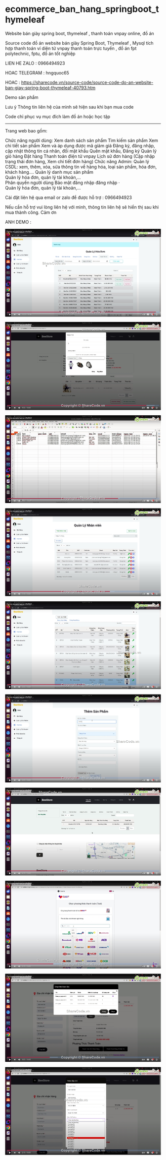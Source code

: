 # ecommerce_ban_hang_springboot_thymeleaf
Website bán giày spring boot, thymeleaf , thanh toán vnpay online, đồ án 

 Source code đồ án website bán giày Spring Boot, Thymeleaf , Mysql tích hợp thanh toán ví diện tử vnpay thanh toán trực tuyến  , đồ án fpt polytechnic, fptu, đồ án tốt nghiệp


LIEN HE ZALO : 0966494923

HOAC TELEGRAM : hngquoc65
 
HOAC : https://sharecode.vn/source-code/source-code-do-an-website-ban-giay-spring-boot-thymeleaf-40793.htm

Demo sản phẩm




Lưu ý
Thông tin liên hệ của mình sẽ hiện sau khi bạn mua code

Code chỉ phục vụ mục đích làm đồ án hoặc học tập

---------------------------------------------------------------------------------------------------------------------------------------------

Trang web bao gồm:

Chức năng người dùng: 
Xem danh sách sản phẩm 
Tìm kiếm sản phẩm 
Xem chi tiết sản phẩm 
Xem và áp dụng được mã giảm giá
Đăng ký, đăng nhập, cập nhật thông tin cá nhân, đổi mật khẩu
Quên mật khẩu, Đăng ký
Quản lý giỏ hàng
Đặt hàng
Thanh toán điện tử vnpay 
Lịch sử đơn hàng (Cập nhập trạng thái đơn hàng, Xem chi tiết đơn hàng)
Chức năng Admin: 
Quản lý CSDL: xem, thêm, xóa, sửa thông tin về hàng hóa, loại sản phẩm, hóa đơn, khách hàng…. 
Quản lý danh mục sản phẩm             
Quản lý hóa đơn, quản lý tài khoản,...  
Phân quyền người dùng
Bảo mật đăng nhập đăng nhập     ·        
Quản lý hóa đơn, quản lý tài khoản,...  
 

Cài đặt liên hệ qua email or zalo để được hỗ trợ : 0966494923 

 

Nếu cần hỗ trợ vui lòng liên hệ  với  mình, thông tin  liên hệ sẽ  hiển thị  sau khi mua thành công. Cảm ơn


 
 ANH DEMO :


 ![alt text](image.png)


![alt text](image-1.png)



![alt text](image-2.png)



![alt text](image-3.png)


![alt text](image-4.png)

![alt text](image-5.png)

![alt text](image-6.png)


![alt text](image-7.png)


![alt text](image-8.png)



![alt text](image-9.png)